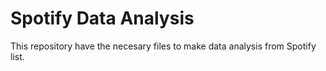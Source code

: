 # Spotify Data Analysis

This repository have the necesary files to make data analysis from Spotify list.
